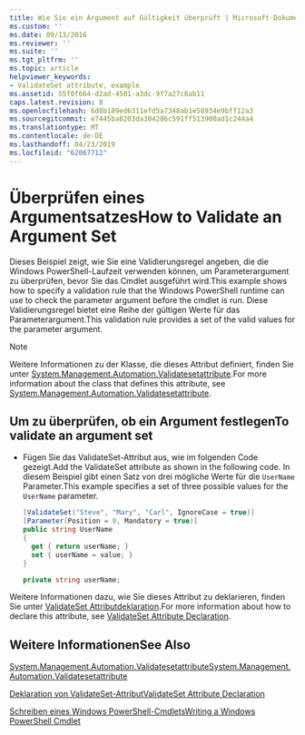 ```yaml
---
title: Wie Sie ein Argument auf Gültigkeit überprüft | Microsoft-Dokumentation
ms.custom: ''
ms.date: 09/13/2016
ms.reviewer: ''
ms.suite: ''
ms.tgt_pltfrm: ''
ms.topic: article
helpviewer_keywords:
- ValidateSet attribute, example
ms.assetid: 55f0f664-d2ad-4501-a3dc-9f7a27c8ab11
caps.latest.revision: 8
ms.openlocfilehash: 6d8b189ed6311efd5a7348ab1e58934e9bff12a3
ms.sourcegitcommit: e7445ba8203da304286c591ff513900ad1c244a4
ms.translationtype: MT
ms.contentlocale: de-DE
ms.lasthandoff: 04/23/2019
ms.locfileid: "62067712"
---
```

# <a name="how-to-validate-an-argument-set"></a><span data-ttu-id="dd35b-102">Überprüfen eines Argumentsatzes</span><span class="sxs-lookup"><span data-stu-id="dd35b-102">How to Validate an Argument Set</span></span>

<span data-ttu-id="dd35b-103">Dieses Beispiel zeigt, wie Sie eine Validierungsregel angeben, die die Windows PowerShell-Laufzeit verwenden können, um Parameterargument zu überprüfen, bevor Sie das Cmdlet ausgeführt wird.</span><span class="sxs-lookup"><span data-stu-id="dd35b-103">This example shows how to specify a validation rule that the Windows PowerShell runtime can use to check the parameter argument before the cmdlet is run.</span></span> <span data-ttu-id="dd35b-104">Diese Validierungsregel bietet eine Reihe der gültigen Werte für das Parameterargument.</span><span class="sxs-lookup"><span data-stu-id="dd35b-104">This validation rule provides a set of the valid values for the parameter argument.</span></span>

> [!NOTE]
> <span data-ttu-id="dd35b-105">Weitere Informationen zu der Klasse, die dieses Attribut definiert, finden Sie unter [System.Management.Automation.Validatesetattribute](/dotnet/api/System.Management.Automation.ValidateSetAttribute).</span><span class="sxs-lookup"><span data-stu-id="dd35b-105">For more information about the class that defines this attribute, see [System.Management.Automation.Validatesetattribute](/dotnet/api/System.Management.Automation.ValidateSetAttribute).</span></span>

## <a name="to-validate-an-argument-set"></a><span data-ttu-id="dd35b-106">Um zu überprüfen, ob ein Argument festlegen</span><span class="sxs-lookup"><span data-stu-id="dd35b-106">To validate an argument set</span></span>

- <span data-ttu-id="dd35b-107">Fügen Sie das ValidateSet-Attribut aus, wie im folgenden Code gezeigt.</span><span class="sxs-lookup"><span data-stu-id="dd35b-107">Add the ValidateSet attribute as shown in the following code.</span></span> <span data-ttu-id="dd35b-108">In diesem Beispiel gibt einen Satz von drei mögliche Werte für die `UserName` Parameter.</span><span class="sxs-lookup"><span data-stu-id="dd35b-108">This example specifies a set of three possible values for the `UserName` parameter.</span></span>

    ```csharp
    [ValidateSet("Steve", "Mary", "Carl", IgnoreCase = true)]
    [Parameter(Position = 0, Mandatory = true)]
    public string UserName
    {
      get { return userName; }
      set { userName = value; }
    }

    private string userName;
    ```

<span data-ttu-id="dd35b-109">Weitere Informationen dazu, wie Sie dieses Attribut zu deklarieren, finden Sie unter [ValidateSet Attributdeklaration](./validateset-attribute-declaration.md).</span><span class="sxs-lookup"><span data-stu-id="dd35b-109">For more information about how to declare this attribute, see [ValidateSet Attribute Declaration](./validateset-attribute-declaration.md).</span></span>

## <a name="see-also"></a><span data-ttu-id="dd35b-110">Weitere Informationen</span><span class="sxs-lookup"><span data-stu-id="dd35b-110">See Also</span></span>

[<span data-ttu-id="dd35b-111">System.Management.Automation.Validatesetattribute</span><span class="sxs-lookup"><span data-stu-id="dd35b-111">System.Management.Automation.Validatesetattribute</span></span>](/dotnet/api/System.Management.Automation.ValidateSetAttribute)

[<span data-ttu-id="dd35b-112">Deklaration von ValidateSet-Attribut</span><span class="sxs-lookup"><span data-stu-id="dd35b-112">ValidateSet Attribute Declaration</span></span>](./validateset-attribute-declaration.md)

[<span data-ttu-id="dd35b-113">Schreiben eines Windows PowerShell-Cmdlets</span><span class="sxs-lookup"><span data-stu-id="dd35b-113">Writing a Windows PowerShell Cmdlet</span></span>](./writing-a-windows-powershell-cmdlet.md)
